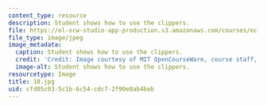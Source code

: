 ```yaml
---
content_type: resource
description: Student shows how to use the clippers.
file: https://ol-ocw-studio-app-production.s3.amazonaws.com/courses/ec-s06-design-for-demining-spring-2007/cfd05c035c1b6c54cdc72f90e8ab4beb_10.jpg
file_type: image/jpeg
image_metadata:
  caption: Student shows how to use the clippers.
  credit: 'Credit: Image courtesy of MIT OpenCourseWare, course staff, and students.'
  image-alt: Student shows how to use the clippers.
resourcetype: Image
title: 10.jpg
uid: cfd05c03-5c1b-6c54-cdc7-2f90e8ab4beb
---
```


